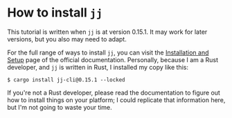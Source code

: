 # How to install `jj`

This tutorial is written when `jj` is at version 0.15.1. It may work for
later versions, but you also may need to adapt.

For the full range of ways to install `jj`, you can visit the [Installation and
Setup][install] page of the official documentation. Personally, because I am
a Rust developer, and `jj` is written in Rust, I installed my copy like this:

[install]: https://martinvonz.github.io/jj/v0.15.0/install-and-setup/

```console
$ cargo install jj-cli@0.15.1 --locked
```

If you're not a Rust developer, please read the documentation to figure out how
to install things on your platform; I could replicate that information here,
but I'm not going to waste your time.
